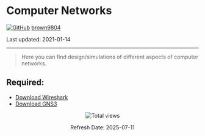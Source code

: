 # Computer Networks

[![GitHub](https://img.shields.io/badge/--181717?logo=github&logoColor=ffffff)](https://github.com/)
[brown9804](https://github.com/brown9804)

Last updated: 2021-01-14

------------------------------------------

> Here you can find design/simulations of different aspects of computer networks.

## Required: 
- [Download Wireshark](https://1.eu.dl.wireshark.org/osx/Wireshark%203.4.2%20Intel%2064.dmg)
- [Download GNS3](https://www.gns3.com/software/download)

<!-- START BADGE -->
<div align="center">
  <img src="https://img.shields.io/badge/Total%20views-1022-limegreen" alt="Total views">
  <p>Refresh Date: 2025-07-11</p>
</div>
<!-- END BADGE -->